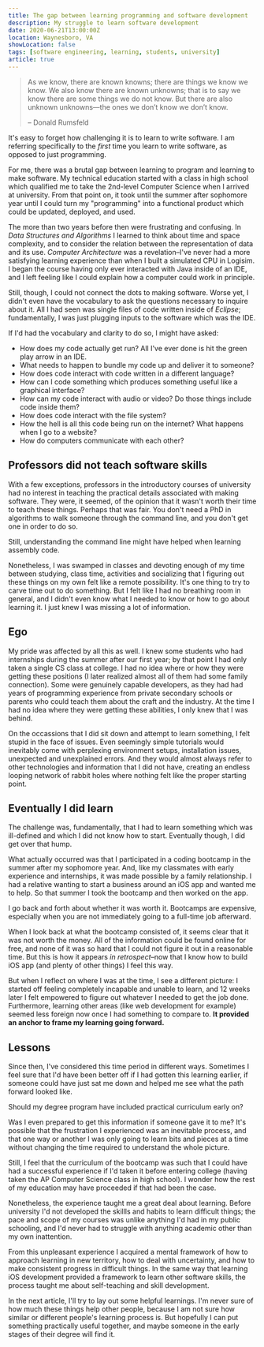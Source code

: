 ```yaml
---
title: The gap between learning programming and software development
description: My struggle to learn software development
date: 2020-06-21T13:00:00Z
location: Waynesboro, VA
showLocation: false
tags: [software engineering, learning, students, university]
article: true
---
```



> As we know, there are known knowns; there are things we know we know. We also know there are known unknowns; that is to say we know there are some things we do not know. But there are also unknown unknowns—the ones we don’t know we don’t know. 
> 
> – Donald Rumsfeld

It's easy to forget how challenging it is to learn to write software. I am referring specifically to the *first* time you learn to write software, as opposed to just programming. 

For me, there was a brutal gap between learning to program and learning to make software. My technical education started with a class in high school which qualified me to take the 2nd-level Computer Science when I arrived at university. From that point on, it took until the summer after sophomore year until I could turn my "programming" into a functional product which could be updated, deployed, and used.

The more than two years before then were frustrating and confusing. In *Data Structures and Algorithms* I learned to think about time and space complexity, and to consider the relation between the representation of data and its use. *Computer Architecture* was a revelation–I've never had a more satisfying learning experience than when I built a simulated CPU in Logisim. I began the course having only ever interacted with Java inside of an IDE, and I left feeling like I could explain how a computer could work in principle. 

Still, though, I could not connect the dots to making software. Worse yet, I didn't even have the vocabulary to ask the questions necessary to inquire about it. All I had seen was single files of code written inside of *Eclipse*; fundamentally, I was just plugging inputs to the software which was the IDE. 

If I'd had the vocabulary and clarity to do so, I might have asked:
- How does my code actually get run? All I've ever done is hit the green play arrow in an IDE.
- What needs to happen to bundle my code up and deliver it to someone?
- How does code interact with code written in a different language?
- How can I code something which produces something useful like a graphical interface? 
- How can my code interact with audio or video? Do those things include code inside them?
- How does code interact with the file system?
- How the hell is all this code being run on the internet? What happens when I go to a website?
- How do computers communicate with each other? 


## Professors did not teach software skills

With a few exceptions, professors in the introductory courses of university had no interest in teaching the practical details associated with making software. They were, it seemed, of the opinion that it wasn't worth their time to teach these things. Perhaps that was fair. You don't need a PhD in algorithms to walk someone through the command line, and you don't get one in order to do so.

Still, understanding the command line might have helped when learning assembly code.

Nonetheless, I was swamped in classes and devoting enough of my time between studying, class time, activities and socializing that I figuring out these things on my own felt like a remote possibility. It's one thing to try to carve time out to do something. But I felt like I had no breathing room in general, and I didn't even know what I needed to know or how to go about learning it. I just knew I was missing a lot of information.


## Ego

My pride was affected by all this as well. I knew some students who had internships during the summer after our first year; by that point I had only taken a single CS class at college. I had no idea where or how they were getting these positions (I later realized almost all of them had some family connection). Some were genuinely capable developers, as they had had years of programming experience from private secondary schools or parents who could teach them about the craft and the industry. At the time I had no idea where they were getting these abilities, I only knew that I was behind. 

On the occassions that I did sit down and attempt to learn something, I felt stupid in the face of issues. Even seemingly simple tutorials would inevitably come with perplexing environment setups, installation issues, unexpected and unexplained errors. And they would almost always refer to other technologies and information that I did not have, creating an endless looping network of rabbit holes where nothing felt like the proper starting point.


## Eventually I did learn

The challenge was, fundamentally, that I had to learn something which was ill-defined and which I did not know how to start. Eventually though, I did get over that hump.

What actually occurred was that I participated in a coding bootcamp in the summer after my sophomore year. And, like my classmates with early experience and internships, it was made possible by a family relationship. I had a relative wanting to start a business around an iOS app and wanted me to help. So that summer I took the bootcamp and then worked on the app. 

I go back and forth about whether it was worth it. Bootcamps are expensive, especially when you are not immediately going to a full-time job afterward.

When I look back at what the bootcamp consisted of, it seems clear that it was not worth the money. All of the information could be found online for free, and none of it was so hard that I could not figure it out in a reasonable time. But this is how it appears *in retrospect*–now that I know how to build iOS app (and plenty of other things) I feel this way.

But when I reflect on where I was at the time, I see a different picture: I started off feeling completely incapable and unable to learn, and 12 weeks later I felt empowered to figure out whatever I needed to get the job done. Furthermore, learning other areas (like web development for example) seemed less foreign now once I had something to compare to. **It provided an anchor to frame my learning going forward.**


## Lessons

Since then, I've considered this time period in different ways.  Sometimes I feel sure that I'd have been better off if I had gotten this learning earlier, if someone could have just sat me down and helped me see what the path forward looked like.

Should my degree program have included practical curriculum early on?

Was I even prepared to get this information if someone gave it to me? It's possible that the frustration I experienced was an inevitable process, and that one way or another I was only going to learn bits and pieces at a time without changing the time required to understand the whole picture.

Still, I feel that the curriculum of the bootcamp was such that I could have had a successful experience if I'd taken it before entering college (having taken the AP Computer Science class in high school). I wonder how the rest of my education may have proceeded if that had been the case.

Nonetheless, the experience taught me a great deal about learning. Before university I'd not developed the skillls and habits to learn difficult things; the pace and scope of my courses was unlike anything I'd had in my public schooling, and I'd never had to struggle with anything academic other than my own inattention.

From this unpleasant experience I acquired a mental framework of how to approach learning in new territory, how to deal with uncertainty, and how to make consistent progress in difficult things. In the same way that learning iOS development provided a framework to learn other software skills, the process taught me about self-teaching and skill development.

In the next article, I'll try to lay out some helpful learnings. I'm never sure of how much these things help other people, because I am not sure how similar or different people's learning process is. But hopefully I can put something practically useful together, and maybe someone in the early stages of their degree will find it.